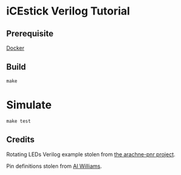 # iCEstick Verilog Tutorial

## Prerequisite

[Docker](https://www.docker.com/community-edition#/download)

## Build

```
make
```

# Simulate

```
make test
```

## Credits
Rotating LEDs Verilog example stolen from [the arachne-pnr project](https://github.com/cseed/arachne-pnr/tree/master/examples/rot).

Pin definitions stolen from [Al Williams](https://github.com/wd5gnr/icestick/blob/master/icestickfull.pcf).
